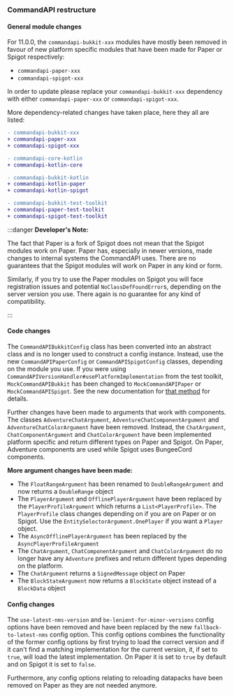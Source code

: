 ### CommandAPI restructure

#### General module changes

For 11.0.0, the `commandapi-bukkit-xxx` modules have mostly been removed in favour of new platform specific modules that have been made for Paper or Spigot respectively:

- `commandapi-paper-xxx`
- `commandapi-spigot-xxx`

In order to update please replace your `commandapi-bukkit-xxx` dependency with either `commandapi-paper-xxx` or `commandapi-spigot-xxx`.

More dependency-related changes have taken place, here they all are listed:

```diff
- commandapi-bukkit-xxx
+ commandapi-paper-xxx
+ commandapi-spigot-xxx

- commandapi-core-kotlin
+ commandapi-kotlin-core

- commandapi-bukkit-kotlin
+ commandapi-kotlin-paper
+ commandapi-kotlin-spigot

- commandapi-bukkit-test-toolkit
+ commandapi-paper-test-toolkit
+ commandapi-spigot-test-toolkit
```

:::danger **Developer's Note:**

The fact that Paper is a fork of Spigot does not mean that the Spigot modules work on Paper. Paper has, especially in newer versions, made changes to internal systems the CommandAPI
uses. There are no guarantees that the Spigot modules will work on Paper in any kind or form.

Similarly, if you try to use the Paper modules on Spigot you will face registration issues and potential `NoClassDefFoundError`s, depending on the server version you use.
There again is no guarantee for any kind of compatibility.

:::

#### Code changes

The `CommandAPIBukkitConfig` class has been converted into an abstract class and is no longer used to construct a config instance. Instead, use the new `CommandAPIPaperConfig` or `CommandAPISpigotConfig` classes, depending on the module you use. If you were using `CommandAPIVersionHandler#usePlatformImplementation` from the test toolkit, `MockCommandAPIBukkit` has been changed to `MockCommandAPIPaper` or `MockCommandAPISpigot`. See the new documentation for [that method](/test/load-mock-commandapi#loading-a-custom-command-api-platform-implementation) for details.

Further changes have been made to arguments that work with components. The classes `AdventureChatArgument`, `AdventureChatComponentArgument` and `AdventureChatColorArgument` have been
removed. Instead, the `ChatArgument`, `ChatComponentArgument` and `ChatColorArgument` have been implemented platform specific and return different types on Paper and Spigot.
On Paper, Adventure components are used while Spigot uses BungeeCord components.

**More argument changes have been made:**

- The `FloatRangeArgument` has been renamed to `DoubleRangeArgument` and now returns a `DoubleRange` object
- The `PlayerArgument` and `OfflinePlayerArgument` have been replaced by the `PlayerProfileArgument` which returns a `List<PlayerProfile>`. The `PlayerProfile` class changes depending on if you are on Paper or on Spigot. Use the `EntitySelectorArgument.OnePlayer` if you want a `Player` object.
- The `AsyncOfflinePlayerArgument` has been replaced by the `AsyncPlayerProfileArgument`
- The `ChatArgument`, `ChatComponentArgument` and `ChatColorArgument` do no longer have any `Adventure` prefixes and return different types depending on the platform.
- The `ChatArgument` returns a `SignedMessage` object on Paper
- The `BlockStateArgument` now returns a `BlockState` object instead of a `BlockData` object

#### Config changes

The `use-latest-nms-version` and `be-lenient-for-minor-versions` config options have been removed and have been replaced by the new `fallback-to-latest-nms` config option.
This config options combines the functionality of the former config options by first trying to load the correct version and if it can't find a matching implementation for the current version,
it, if set to `true`, will load the latest implementation.
On Paper it is set to `true` by default and on Spigot it is set to `false`.

Furthermore, any config options relating to reloading datapacks have been removed on Paper as they are not needed anymore.